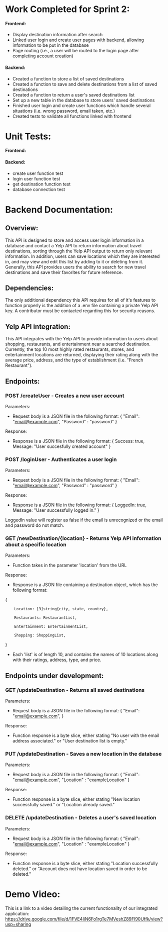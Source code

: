 # **Work Completed for Sprint 2:**

#### Frontend:
- Display destination information after search
- Linked user login and create user pages with backend, allowing information to be put in the database
- Page routing (i.e., a user will be routed to the login page after completing account creation)

#### Backend:
- Created a function to store a list of saved destinations
- Created a function to save and delete destinations from a list of saved destinations
- Created a function to return a user's saved destinations list
- Set up a new table in the database to store users' saved destinations
- Finished user login and create user functions which handle several situations (i.e. wrong password, email taken, etc.)
- Created tests to validate all functions linked with frontend

# **Unit Tests:**

#### Frontend:

#### Backend:
- create user function test
- login user function test
- get destination function test
- database connection test


# **Backend Documentation:**

## Overview:
This API is designed to store and access user login information in a database and contact a Yelp API to return information about travel destinations, sorting through the Yelp API output to return only relevant information. In addition, users can save locations which they are interested in, and may view and edit this list by adding to it or deleting from it. Generally, this API provides users the ability to search for new travel destinations and save their favorites for future reference.

## Dependencies: 
The only additional dependency this API requires for all of it's features to function properly is the addition of a .env file containing a private Yelp API key. A contributor must be contacted regarding this for security reasons.

## Yelp API integration:
This API integrates with the Yelp API to provide information to users about shopping, restaurants, and entertainment near a searched destination. Currently, the top 10 most highly rated restaurants, stores, and entertainment locations are returned, displaying their rating along with the average price, address, and the type of establishment (i.e. "French Restaurant").

## Endpoints:
### **POST** /createUser - Creates a new user account

Parameters:
- Request body is a JSON file in the following format:
{
"Email": "email@example.com",
"Password" : "password"
}

Response: 
- Response is a JSON file in the following format:
{ Success: true, Message: "User succesfully created account" }



### **POST** /loginUser - Authenticates a user login

Parameters:
- Request body is a JSON file in the following format:
{
"Email": "email@example.com",
"Password" : "password"
}

Response: 
- Response is a JSON file in the following format:
{ LoggedIn: true, Message: "User successfully logged in." }

LoggedIn value will register as false if the email is unrecognized or the email and password do not match.

### **GET** /newDestination/{location} - Returns Yelp API information about a specific location

Parameters:
- Function takes in the parameter 'location' from the URL

Response:
- Response is a JSON file containing a destination object, which has the following format:

{

        Location: [3]string{city, state, country},
        
        Restaurants: RestaurantList,
        
        Entertainment: EntertainmentList,
        
        Shopping: ShoppingList,
}

- Each 'list' is of length 10, and contains the names of 10 locations along with their ratings, address, type, and price.


## Endpoints under development:

### **GET** /updateDestination - Returns all saved destinations

Parameters: 
- Request body is a JSON file in the following format:
{
"Email": "email@example.com",
}

Response:
- Function response is a byte slice, either stating "No user with the email address associated." or "User destination list is empty."

### **PUT** /updateDestination - Saves a new location in the database

Parameters: 
- Request body is a JSON file in the following format:
{
"Email": "email@example.com",
"Location" : "exampleLocation"
}

Response:
- Function response is a byte slice, either stating "New location successfully saved." or "Location already saved."


### **DELETE** /updateDestination - Deletes a user's saved location

Parameters: 
- Request body is a JSON file in the following format:
{
"Email": "email@example.com",
"Location" : "exampleLocation"
}

Response:
- Function response is a byte slice, either stating "Location successfully deleted." or "Account does not have location saved in order to be deleted."



# **Demo Video:**
This is a link to a video detailing the current functionality of our integrated application:
https://drive.google.com/file/d/1FVE4IiN6Fo1rgTe7MVeshZ89Fl90Uffk/view?usp=sharing

